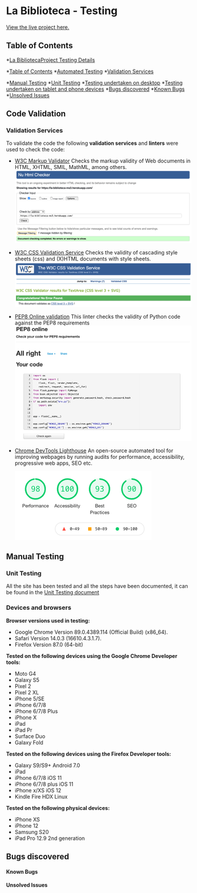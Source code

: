 # La Biblioteca - Testing

[View the live project here.](https://la-biblioteca-ms3.herokuapp.com/)

## Table of Contents

*[La BibliotecaProject Testing Details](#t)

  *[Table of Contents](#table-of-contents)
  *[Automated Testing](#automated-testing)
    *[Validation Services](#validation-services)

  *[Manual Testing](#manual-testing)
    *[Unit Testing](#unit-testing)
    *[Testing undertaken on desktop](#testing-undertaken-on-desktop)
    *[Testing undertaken on tablet and phone devices](#testing-undertaken-on-tablet-and-phone-devices)
  *[Bugs discovered](#bugs-discovered)
      *[Known Bugs](#known-bugs)
      *[Unsolved Issues](#unsolved-issues)

## Code Validation

### Validation Services

To validate the code the following **validation services** and **linters** were used to check the code:

* [W3C Markup Validator](https://validator.w3.org/)
    Checks the markup validity of Web documents in HTML, XHTML, SMIL, MathML, among others.
    ![W3C Markup Results image](static/images/html-test-pass.png)

* [W3C CSS Validation Service](https://jigsaw.w3.org/css-validator/)
    Checks the validity of cascading style sheets (css) and (X)HTML documents with style sheets.
    ![W3c CSS Results Image](static/images/css-test-pass.png)

* [PEP8 Online validation](http://pep8online.com/checkresult)
    This linter checks the validity of Python code against the PEP8 requirements
    ![PEP8 results image](static/images/pep8-test-pass.png)

* [Chrome DevTools Lighthouse](https://developers.google.com/web/tools/lighthouse)
    An open-source automated tool for improving webpages by running audits for performance, accessibility, progressive web apps, SEO etc.

    ![Lighthouse](static/images/lighthouse.png)

## Manual Testing

### Unit Testing

All the site has been tested and all the steps have been documented, it can be found in the [Unit Testing document](https://drive.google.com/file/d/1eBxfC-XzAlOhbvxMPc1ZTM2ME3GABF90/view?usp=sharing)

### Devices and browsers

**Browser versions used in testing:**

* Google Chrome Version 89.0.4389.114 (Official Build) (x86_64).
* Safari Version 14.0.3 (16610.4.3.1.7).
* Firefox Version 87.0 (64-bit)

**Tested on the following devices using the Google Chrome Developer tools:**

* Moto G4
* Galaxy S5
* Pixel 2
* Pixel 2 XL
* iPhone 5/SE
* iPhone 6/7/8
* iPhone 6/7/8 Plus
* iPhone X
* iPad
* iPad Pr
* Surface Duo
* Galaxy Fold

**Tested on the following devices using the Firefox Developer tools:**

* Galaxy S9/S9+ Android 7.0
* iPad
* iPhone 6/7/8 iOS 11
* iPhone 6/7/8 plus iOS 11
* iPhone x/XS iOS 12
* Kindle Fire HDX Linux

**Tested on the following physical devices:**

* iPhone XS
* iPhone 12
* Samsung S20
* iPad Pro 12.9 2nd generation

## Bugs discovered

#### Known Bugs

#### Unsolved Issues

